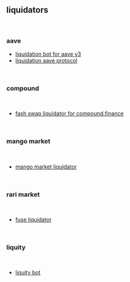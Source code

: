 ## liquidators

<br>

### aave


* [liquidation bot for aave v3](https://github.com/massun-onibakuchi/grim-reaper)
* [liquidation aave protocol](https://github.com/ialberquilla/aave-liquidation)



<br>

### compound

<br>

* [fash swap liquidator for compound.finance](https://github.com/haydenshively/New-Bedford)


<br>

### mango market

<br>

* [mango market liquidator](https://github.com/blockworks-foundation/liquidator-v3)


<br>

### rari market

<br>

* [fuse liquidator](https://github.com/Rari-Capital/fuse-liquidator-bot)

<br>

### liquity

<br>

* [liquity bot](https://github.com/liquity/liqbot)
